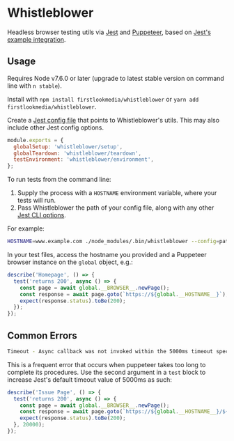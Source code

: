 # Whistleblower

Headless browser testing utils via [Jest](https://facebook.github.io/jest/) and
[Puppeteer](https://github.com/GoogleChrome/puppeteer), based on [Jest's
example integration](https://facebook.github.io/jest/docs/en/puppeteer.html).

## Usage

Requires Node v7.6.0 or later (upgrade to latest stable version on command line with `n stable`).

Install with `npm install firstlookmedia/whistleblower` or `yarn add
firstlookmedia/whistleblower`.

Create a [Jest config
file](https://facebook.github.io/jest/docs/en/configuration.html) that points to
Whistleblower's utils. This may also include other Jest config options.
```javascript
module.exports = {
  globalSetup: 'whistleblower/setup',
  globalTeardown: 'whistleblower/teardown',
  testEnvironment: 'whistleblower/environment',
};
```

To run tests from the command line:
1. Supply the process with a `HOSTNAME` environment variable, where your tests
   will run.
2. Pass Whistleblower the path of your config file, along with any other [Jest
   CLI options](https://facebook.github.io/jest/docs/en/cli.html).

For example:
```bash
HOSTNAME=www.example.com ./node_modules/.bin/whistleblower --config=path/to/your/config.js
```

In your test files, access the hostname you provided and a Puppeteer browser
instance on the `global` object, e.g.:
```javascript
describe('Homepage', () => {
  test('returns 200', async () => {
    const page = await global.__BROWSER__.newPage();
    const response = await page.goto(`https://${global.__HOSTNAME__}`);
    expect(response.status).toBe(200);
  });
});
```

## Common Errors
```bash
Timeout - Async callback was not invoked within the 5000ms timeout specified by jest.setTimeout.
```
This is a frequent error that occurs when puppeteer takes too long to complete its procedures. Use the second argument in a `test` block to increase Jest's default timeout value of 5000ms as such:
```javascript
describe('Issue Page', () => {
  test('returns 200', async () => {
    const page = await global.__BROWSER__.newPage();
    const response = await page.goto(`https://${global.__HOSTNAME__}/${issue.speakingId}`);
    expect(response.status).toBe(200);
  }, 20000);
});
```
